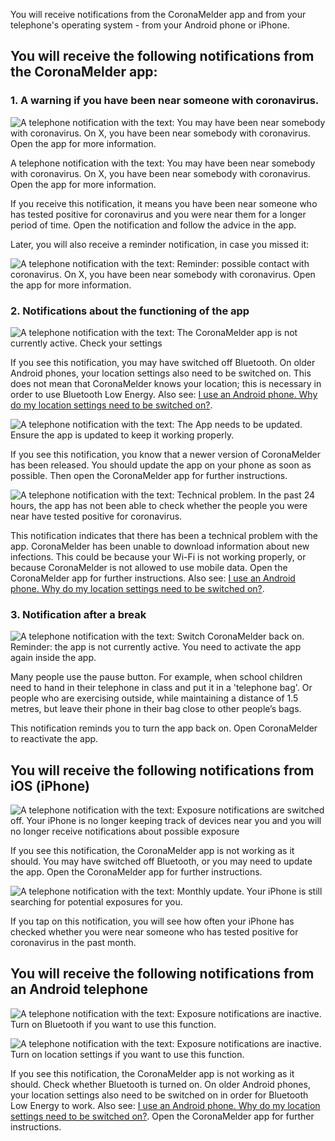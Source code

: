 <div class="notifications" markdown="1">

You will receive notifications from the CoronaMelder app and from your telephone's operating system - from your Android phone or iPhone.

## You will receive the following notifications from the CoronaMelder app:

### 1. A warning if you have been near someone with coronavirus.

![A telephone notification with the text: You may have been near somebody with coronavirus. On X, you have been near somebody with coronavirus. Open the app for more information.](/media/beeldmateriaal/exposure-vanuit-coronamelder/CM_4.png)

A telephone notification with the text: You may have been near somebody with coronavirus. On X, you have been near somebody with coronavirus. Open the app for more information.

If you receive this notification, it means you have been near someone who has tested positive for coronavirus and you were near them for a longer period of time. Open the notification and follow the advice in the app.

Later, you will also receive a reminder notification, in case you missed it:

![A telephone notification with the text: Reminder: possible contact with coronavirus. On X, you have been near somebody with coronavirus. Open the app for more information.](/media/beeldmateriaal/exposure-vanuit-coronamelder/CM_8.png)


### 2. Notifications about the functioning of the app

![A telephone notification with the text: The CoronaMelder app is not currently active. Check your settings](/media/beeldmateriaal/exposure-vanuit-coronamelder/CM_3.png)

If you see this notification, you may have switched off Bluetooth. On older Android phones, your location settings also need to be switched on. This does not mean that CoronaMelder knows your location; this is necessary in order to use Bluetooth Low Energy. Also see: [I use an Android phone. Why do my location settings need to be switched on?](/{{page.lang}}/faq/14-locatie-instellingen-android/).

![A telephone notification with the text: The App needs to be updated. Ensure the app is updated to keep it working properly.](/media/beeldmateriaal/exposure-vanuit-coronamelder/CM_5.png)

If you see this notification, you know that a newer version of CoronaMelder has been released. You should update the app on your phone as soon as possible. Then open the CoronaMelder app for further instructions.

![A telephone notification with the text: Technical problem. In the past 24 hours, the app has not been able to check whether the people you were near have tested positive for coronavirus.](/media/beeldmateriaal/exposure-vanuit-coronamelder/CM_7.png)

This notification indicates that there has been a technical problem with the app. CoronaMelder has been unable to download information about new infections. This could be because your Wi-Fi is not working properly, or because CoronaMelder is not allowed to use mobile data. Open the CoronaMelder app for further instructions. Also see: [I use an Android phone. Why do my location settings need to be switched on?](/{{page.lang}}/faq/14-locatie-instellingen-android/).


### 3. Notification after a break

![A telephone notification with the text: Switch CoronaMelder back on. Reminder: the app is not currently active. You need to activate the app again inside the app.](/media/beeldmateriaal/exposure-vanuit-coronamelder/CM_6.png)

Many people use the pause button. For example, when school children need to hand in their telephone in class and put it in a 'telephone bag'. Or people who are exercising outside, while maintaining a distance of 1.5 metres, but leave their phone in their bag close to other people’s bags.

This notification reminds you to turn the app back on. Open CoronaMelder to reactivate the app.
## You will receive the following notifications from iOS (iPhone)
![A telephone notification with the text:  Exposure notifications are switched off. Your iPhone is no longer keeping track of devices near you and you will no longer receive notifications about possible exposure](/media/beeldmateriaal/exposure-vanuit-ios/iOS_6.png)

If you see this notification, the CoronaMelder app is not working as it should. You may have switched off Bluetooth, or you may need to update the app. Open the CoronaMelder app for further instructions.

![A telephone notification with the text:  Monthly update. Your iPhone is still searching for potential exposures for you.](/media/beeldmateriaal/exposure-vanuit-ios/iOS_5.png)

If you tap on this notification, you will see how often your iPhone has checked whether you were near someone who has tested positive for coronavirus in the past month.

## You will receive the following notifications from an Android telephone

![A telephone notification with the text: Exposure notifications are inactive. Turn on Bluetooth if you want to use this function.](/media/beeldmateriaal/exposure-vanuit-android/Android_2.png)

![A telephone notification with the text: Exposure notifications are inactive. Turn on location settings if you want to use this function.](/media/beeldmateriaal/exposure-vanuit-android/Android_5.png)

If you see this notification, the CoronaMelder app is not working as it should. Check whether Bluetooth is turned on. On older Android phones, your location settings also need to be switched on in order for Bluetooth Low Energy to work. Also see: [I use an Android phone. Why do my location settings need to be switched on?](/{{page.lang}}/faq/14-locatie-instellingen-android/). Open the CoronaMelder app for further instructions.

</div>
